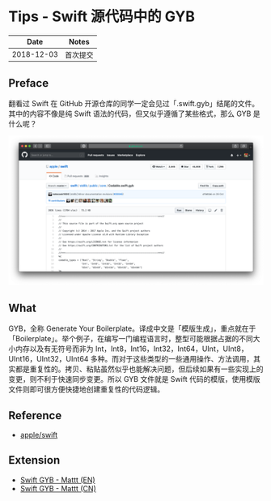 # Tips - Swift 源代码中的 GYB

| Date | Notes |
|:-----:|:-----:|
| 2018-12-03 | 首次提交 |

## Preface

翻看过 Swift 在 GitHub 开源仓库的同学一定会见过「.swift.gyb」结尾的文件。其中的内容不像是纯 Swift 语法的代码，但又似乎遵循了某些格式，那么 GYB 是什么呢？

![Codable.swift.gyb](1.png)

## What

GYB，全称 Generate Your Boilerplate。译成中文是「模版生成」，重点就在于「Boilerplate」。举个例子，在编写一门编程语言时，整型可能根据占据的不同大小内存以及有无符号而非为 Int，Int8，Int16，Int32，Int64，UInt，UInt8，UInt16，UInt32，UInt64 多种。而对于这些类型的一些通用操作、方法调用，其实都是重复性的。拷贝、粘贴虽然似乎也能解决问题，但后续如果有一些实现上的变更，则不利于快速同步变更。所以 GYB 文件就是 Swift 代码的模版，使用模版文件则即可很方便快捷地创建重复性的代码逻辑。

## Reference

- [apple/swift](https://github.com/apple/swift)

## Extension

- [Swift GYB - Mattt (EN)](https://nshipster.com/swift-gyb/)
- [Swift GYB - Mattt (CN)](https://nshipster.cn/swift-gyb/)
